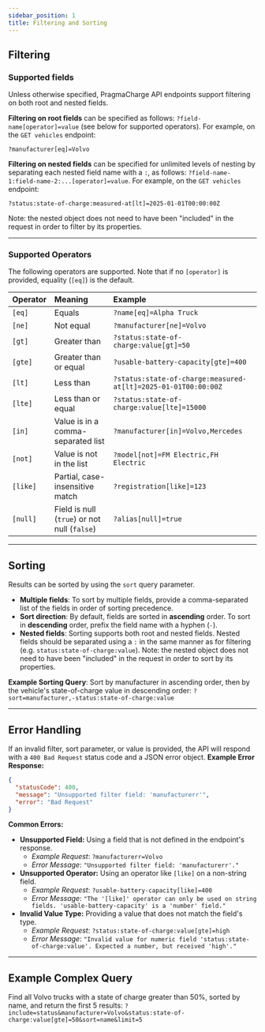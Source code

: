 ```yaml
---
sidebar_position: 1
title: Filtering and Sorting
---
```


## Filtering

### Supported fields
Unless otherwise specified, PragmaCharge API endpoints support filtering on both root and nested fields. 

**Filtering on root fields** can be specified as follows: `?field-name[operator]=value` (see below for supported operators). For example, on the `GET vehicles` endpoint:

```?manufacturer[eq]=Volvo```

**Filtering on nested fields** can be specified for unlimited levels of nesting by separating each nested field name with a `:`, as follows: `?field-name-1:field-name-2:...[operator]=value`. For example, on the `GET vehicles` endpoint:

```?status:state-of-charge:measured-at[lt]=2025-01-01T00:00:00Z```

Note: the nested object does not need to have been "included" in the request in order to filter by its properties.

---

### Supported Operators

The following operators are supported. Note that if no `[operator]` is provided, equality (`[eq]`) is the default.

| Operator | Meaning | Example |
| :--- | :--- | :--- |
| `[eq]` | Equals | `?name[eq]=Alpha Truck` |
| `[ne]` | Not equal | `?manufacturer[ne]=Volvo` |
| `[gt]` | Greater than | `?status:state-of-charge:value[gt]=50` |
| `[gte]` | Greater than or equal | `?usable-battery-capacity[gte]=400` |
| `[lt]` | Less than | `?status:state-of-charge:measured-at[lt]=2025-01-01T00:00:00Z` |
| `[lte]` | Less than or equal | `?status:state-of-charge:value[lte]=15000` |
| `[in]` | Value is in a comma-separated list | `?manufacturer[in]=Volvo,Mercedes` |
| `[not]`| Value is not in the list | `?model[not]=FM Electric,FH Electric` |
| `[like]`| Partial, case-insensitive match | `?registration[like]=123` |
| `[null]`| Field is null (`true`) or not null (`false`) | `?alias[null]=true` |

---

## Sorting

Results can be sorted by using the `sort` query parameter.
* **Multiple fields**: To sort by multiple fields, provide a comma-separated list of the fields in order of sorting precedence.
* **Sort direction**: By default, fields are sorted in **ascending** order. To sort in **descending** order, prefix the field name with a hyphen (`-`).
* **Nested fields**: Sorting supports both root and nested fields. Nested fields should be separated using a `:` in the same manner as for filtering (e.g. `status:state-of-charge:value`). Note: the nested object does not need to have been "included" in the request in order to sort by its properties.

**Example Sorting Query**:
Sort by manufacturer in ascending order, then by the vehicle's state-of-charge value in descending order:
`?sort=manufacturer,-status:state-of-charge:value`

---

## **Error Handling**
If an invalid filter, sort parameter, or value is provided, the API will respond with a `400 Bad Request` status code and a JSON error object.
**Example Error Response:**
```json
{
  "statusCode": 400,
  "message": "Unsupported filter field: 'manufacturerr'",
  "error": "Bad Request"
}
```
**Common Errors:**
* **Unsupported Field:** Using a field that is not defined in the endpoint's response.
    * _Example Request_: `?manufacturerr=Volvo`
    * _Error Message_: `"Unsupported filter field: 'manufacturerr'."`
* **Unsupported Operator:** Using an operator like `[like]` on a non-string field.
    * _Example Request_: `?usable-battery-capacity[like]=400`
    * _Error Message_: `"The '[like]' operator can only be used on string fields. 'usable-battery-capacity' is a 'number' field."`
* **Invalid Value Type:** Providing a value that does not match the field's type.
    * _Example Request_: `?status:state-of-charge:value[gte]=high`
    * _Error Message_: `"Invalid value for numeric field 'status:state-of-charge:value'. Expected a number, but received 'high'."`

---

## Example Complex Query
Find all Volvo trucks with a state of charge greater than 50%, sorted by name, and return the first 5 results:
`?include=status&manufacturer=Volvo&status:state-of-charge:value[gte]=50&sort=name&limit=5`
